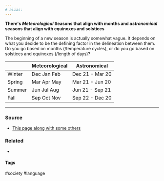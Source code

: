 ```yaml
---
# alias:
---
```

**There's *Meteorological* Seasons that align with months and *astronomical* seasons that align with equinoxes and solstices**

The beginning of a new season is actually somewhat vague. It depends on what you decide to be the defining factor in the delineation between them. Do you go based on months (/temperature cycles), or do you go based on solstices and equinoxes (/length of days)?

| | Meteorological | Astronomical |
|-|-| -|
|Winter| Dec Jan Feb | Dec 21 - Mar 20 |
| Spring | Mar Apr May | Mar 21 - Jun 20 |
| Summer | Jun Jul Aug | Jun 21 - Sep 21 |
| Fall | Sep Oct Nov | Sep 22 - Dec 20 |

---
### Source
- [This page along with some others](https://www.usharbors.com/2023/03/the-difference-between-meteorological-and-astronomical-seasons/)

### Related
- 

#### Tags
#society #language 